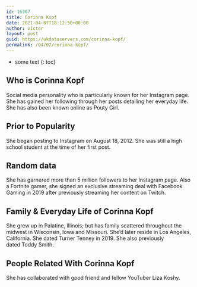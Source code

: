 ```yaml
---
id: 16367
title: Corinna Kopf
date: 2021-04-07T18:12:50+00:00
author: victor
layout: post
guid: https://ukdataservers.com/corinna-kopf/
permalink: /04/07/corinna-kopf/
---
```


* some text
{: toc}


## Who is Corinna Kopf



Social media personality who is particularly known for her Instagram page. She has gained her following through her posts detailing her everyday life. She has also been known online as Pouty Girl. 

                
                
                
## Prior to Popularity



She began posting to Instagram on August 18, 2012. She was still a high school student at the time of her first post.

                
                
                
## Random data



She has garnered more than 5 million followers to her Instagram page. Also a Fortnite gamer, she signed an exclusive streaming deal with Facebook Gaming in 2019 after previously streaming her content on Twitch. 

                
                
                
## Family & Everyday Life of Corinna Kopf



She grew up in Palatine, Illinois; but has family scattered throughout the midwest in Wisconsin, Iowa and Missouri. She&#8217;d later reside in Los Angeles, California. She dated Turner Tenney in 2019. She also previously dated Toddy Smith.

                
                
                
## People Related With Corinna Kopf



She has collaborated with good friend and fellow YouTuber Liza Koshy.

                
              
            
          
          
          